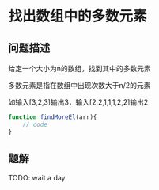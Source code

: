 # 找出数组中的多数元素

## 问题描述
给定一个大小为n的数组，找到其中的多数元素

多数元素是指在数组中出现次数大于n/2的元素

如输入[3,2,3]输出3，输入[2,2,1,1,1,2,2]输出2

```js
function findMoreEl(arr){
    // code
}
```
## 题解
TODO: wait a day